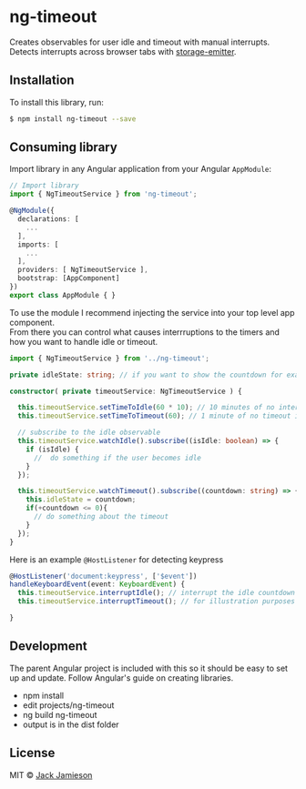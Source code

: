 # ng-timeout
Creates observables for user idle and timeout with manual interrupts.  Detects interrupts across browser tabs with [storage-emitter](https://github.com/alekseykulikov/storage-emitter).

## Installation

To install this library, run:

```bash
$ npm install ng-timeout --save
```

## Consuming library

Import library in any Angular application from your Angular `AppModule`:

```typescript
// Import library
import { NgTimeoutService } from 'ng-timeout';

@NgModule({
  declarations: [
    ...
  ],
  imports: [
    ...
  ],
  providers: [ NgTimeoutService ],
  bootstrap: [AppComponent]
})
export class AppModule { }
```

To use the module I recommend injecting the service into your top level app component.  
From there you can control what causes interrruptions to the timers and how you want to handle idle or timeout.

```typescript
import { NgTimeoutService } from '../ng-timeout';

private idleState: string; // if you want to show the countdown for example

constructor( private timeoutService: NgTimeoutService ) {

  this.timeoutService.setTimeToIdle(60 * 10); // 10 minutes of no interrupts will set the user to idle
  this.timeoutService.setTimeToTimeout(60); // 1 minute of no timeout interrupts will set the user as timed out

  // subscribe to the idle observable
  this.timeoutService.watchIdle().subscribe((isIdle: boolean) => {
    if (isIdle) {
      //  do something if the user becomes idle
    }
  });

  this.timeoutService.watchTimeout().subscribe((countdown: string) => {
    this.idleState = countdown;
    if(+countdown <= 0){
      // do something about the timeout
    }
  });
}
```

Here is an example `@HostListener` for detecting keypress

```typescript
@HostListener('document:keypress', ['$event'])
handleKeyboardEvent(event: KeyboardEvent) {
  this.timeoutService.interruptIdle(); // interrupt the idle countdown and reset the timer if a key was pressed
  this.timeoutService.interruptTimeout(); // for illustration purposes we can also reset the timeout when a key is pressed

}
```



## Development
The parent Angular project is included with this so it should be easy to set up and update.
Follow Angular's guide on creating libraries.

- npm install
- edit projects/ng-timeout
- ng build ng-timeout
- output is in the dist folder


## License

MIT © [Jack Jamieson](mailto:jamieson.jack@gmail.com)

